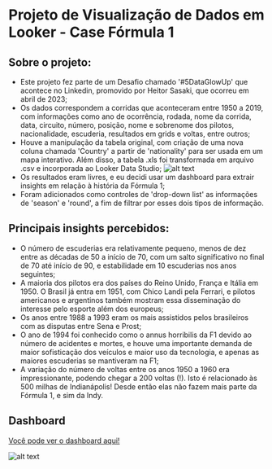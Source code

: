 # Projeto de Visualização de Dados em Looker - Case Fórmula 1

## Sobre o projeto:
- Este projeto fez parte de um Desafio chamado '#5DataGlowUp' que acontece no Linkedin, promovido por Heitor Sasaki, que ocorreu em abril de 2023;
- Os dados correspondem a corridas que aconteceram entre 1950 a 2019, com informações como ano de ocorrência, rodada, nome da corrida, data, circuito, número, posição, nome e sobrenome dos pilotos, nacionalidade, escuderia, resultados em grids e voltas, entre outros;
- Houve a manipulação da tabela original, com criação de uma nova coluna chamada 'Country' a partir de 'nationality' para ser usada em um mapa interativo. Além disso, a tabela .xls foi transformada em arquivo .csv e incorporada ao Looker Data Studio;
![alt text](https://github.com/ayportella/dataviz/blob/main/03_looker_formula1/tabela_dados.PNG)
- Os resultados eram livres, e eu decidi usar um dashboard para extrair insights em relação à história da Fórmula 1;
- Foram adicionados como controles de 'drop-down list' as informações de 'season' e 'round', a fim de filtrar por esses dois tipos de informação.

## Principais insights percebidos:
- O número de escuderias era relativamente pequeno, menos de dez entre as décadas de 50 a início de 70, com um salto significativo no final de 70 até início de 90, e estabilidade em 10 escuderias nos anos seguintes;
- A maioria dos pilotos era dos países do Reino Unido, França e Itália em 1950. O Brasil já entra em 1951, com Chico Landi pela Ferrari, e pilotos americanos e argentinos também mostram essa disseminação do interesse pelo esporte além dos europeus;
- Os anos entre 1988 a 1993 eram os mais assistidos pelos brasileiros com as disputas entre Sena e Prost;
- O ano de 1994 foi conhecido como o annus horribilis da F1 devido ao número de acidentes e mortes, e houve uma importante demanda de maior sofisticação dos veículos e maior uso da tecnologia, e apenas as maiores escuderias se mantiveram na F1;
- A variação do número de voltas entre os anos 1950 a 1960 era impressionante, podendo chegar a 200 voltas (!). Isto é relacionado às 500 milhas de Indianápolis! Desde então elas não fazem mais parte da Fórmula 1, e sim da Indy.

## Dashboard
[Você pode ver o dashboard aqui!](https://lookerstudio.google.com/u/0/reporting/7fa0f42c-f92e-4537-b232-8f6f8813b61c/page/ZZaOD)

![alt text](https://github.com/ayportella/projects_dataviz/blob/main/03_looker_formula1/dashboard_formula1.PNG)



